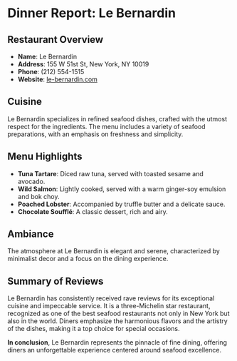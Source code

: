 # Dinner Report: Le Bernardin

## Restaurant Overview
- **Name**: Le Bernardin
- **Address**: 155 W 51st St, New York, NY 10019
- **Phone**: (212) 554-1515
- **Website**: [le-bernardin.com](http://le-bernardin.com)

## Cuisine
Le Bernardin specializes in refined seafood dishes, crafted with the utmost respect for the ingredients. The menu includes a variety of seafood preparations, with an emphasis on freshness and simplicity.

## Menu Highlights
- **Tuna Tartare**: Diced raw tuna, served with toasted sesame and avocado.
- **Wild Salmon**: Lightly cooked, served with a warm ginger-soy emulsion and bok choy.
- **Poached Lobster**: Accompanied by truffle butter and a delicate sauce.
- **Chocolate Soufflé**: A classic dessert, rich and airy.

## Ambiance
The atmosphere at Le Bernardin is elegant and serene, characterized by minimalist decor and a focus on the dining experience.

## Summary of Reviews
Le Bernardin has consistently received rave reviews for its exceptional cuisine and impeccable service. It is a three-Michelin star restaurant, recognized as one of the best seafood restaurants not only in New York but also in the world. Diners emphasize the harmonious flavors and the artistry of the dishes, making it a top choice for special occasions.

**In conclusion**, Le Bernardin represents the pinnacle of fine dining, offering diners an unforgettable experience centered around seafood excellence.
